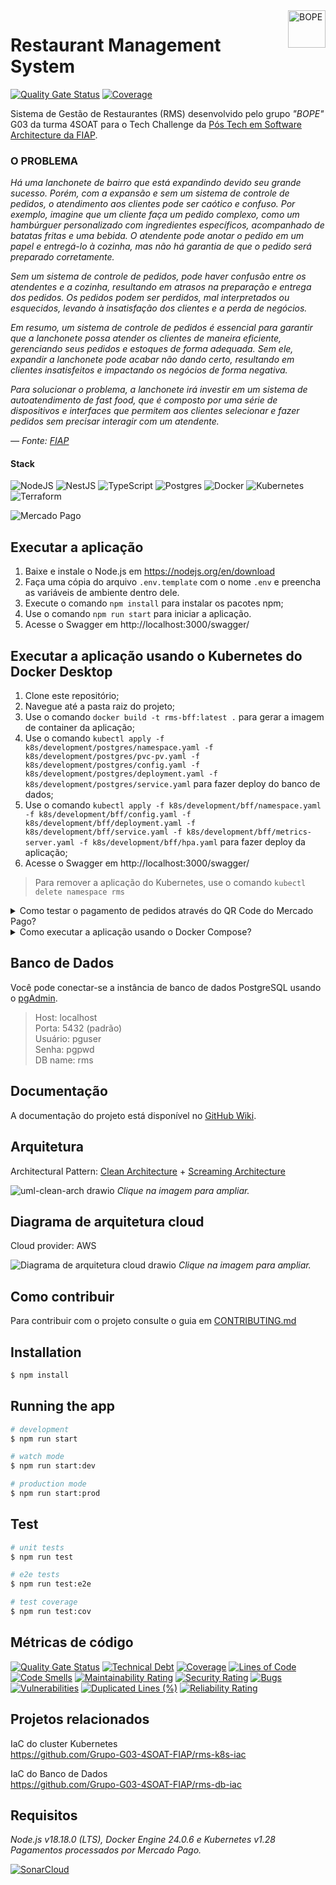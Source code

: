 <img src="https://github.com/Grupo-G03-4SOAT-FIAP/rms-backend/raw/main/docs/img/bope-faca-na-carveira-knife-skull-logo.png" alt="BOPE" title="BOPE" align="right" height="60" />

# Restaurant Management System

[![Quality Gate Status](https://sonarcloud.io/api/project_badges/measure?project=Grupo-G03-4SOAT-FIAP_rms-bff&metric=alert_status)](https://sonarcloud.io/summary/new_code?id=Grupo-G03-4SOAT-FIAP_rms-bff)
[![Coverage](https://sonarcloud.io/api/project_badges/measure?project=Grupo-G03-4SOAT-FIAP_rms-bff&metric=coverage)](https://sonarcloud.io/summary/new_code?id=Grupo-G03-4SOAT-FIAP_rms-bff)

Sistema de Gestão de Restaurantes (RMS) desenvolvido pelo grupo *"BOPE"* G03 da turma 4SOAT para o Tech Challenge da [Pós Tech em Software Architecture da FIAP](https://postech.fiap.com.br/curso/software-architecture/).

### O PROBLEMA

*Há uma lanchonete de bairro que está expandindo devido seu grande sucesso. Porém, com a expansão e sem um sistema de controle de pedidos, o atendimento aos clientes pode ser caótico e confuso. Por exemplo, imagine que um cliente faça um pedido complexo, como um hambúrguer personalizado com ingredientes específicos, acompanhado de batatas fritas e uma bebida. O atendente pode anotar o pedido em um papel e entregá-lo à cozinha, mas não há garantia de que o pedido será preparado corretamente.*

*Sem um sistema de controle de pedidos, pode haver confusão entre os atendentes e a cozinha, resultando em atrasos na preparação e entrega dos pedidos. Os pedidos podem ser perdidos, mal interpretados ou esquecidos, levando à insatisfação dos clientes e a perda de negócios.*

*Em resumo, um sistema de controle de pedidos é essencial para garantir que a lanchonete possa atender os clientes de maneira eficiente, gerenciando seus pedidos e estoques de forma adequada. Sem ele, expandir a lanchonete pode acabar não dando certo, resultando em clientes insatisfeitos e impactando os negócios de forma negativa.*

*Para solucionar o problema, a lanchonete irá investir em um sistema de autoatendimento de fast food, que é composto por uma série de dispositivos e interfaces que permitem aos clientes selecionar e fazer pedidos sem precisar interagir com um atendente.*

*— Fonte: [FIAP](https://www.fiap.com.br/)*

#### Stack

![NodeJS](https://img.shields.io/badge/node.js-6DA55F?style=for-the-badge&logo=node.js&logoColor=white)
![NestJS](https://img.shields.io/badge/nestjs-%23E0234E.svg?style=for-the-badge&logo=nestjs&logoColor=white)
![TypeScript](https://img.shields.io/badge/typescript-%23007ACC.svg?style=for-the-badge&logo=typescript&logoColor=white)
![Postgres](https://img.shields.io/badge/postgres-%23316192.svg?style=for-the-badge&logo=postgresql&logoColor=white)
![Docker](https://img.shields.io/badge/docker-%230db7ed.svg?style=for-the-badge&logo=docker&logoColor=white)
![Kubernetes](https://img.shields.io/badge/kubernetes-%23326ce5.svg?style=for-the-badge&logo=kubernetes&logoColor=white)
![Terraform](https://img.shields.io/badge/terraform-%235835CC.svg?style=for-the-badge&logo=terraform&logoColor=white)

![Mercado Pago](https://github.com/Grupo-G03-4SOAT-FIAP/rms-bff/assets/5115895/599a72b7-a108-4877-b490-b8efea6bbfda)

## Executar a aplicação

1. Baixe e instale o Node.js em https://nodejs.org/en/download
2. Faça uma cópia do arquivo `.env.template` com o nome `.env` e preencha as variáveis de ambiente dentro dele.
3. Execute o comando `npm install` para instalar os pacotes npm;
4. Use o comando `npm run start` para iniciar a aplicação.
5. Acesse o Swagger em http://localhost:3000/swagger/

## Executar a aplicação usando o Kubernetes do Docker Desktop

1. Clone este repositório;
2. Navegue até a pasta raiz do projeto;
3. Use o comando `docker build -t rms-bff:latest .` para gerar a imagem de container da aplicação;
4. Use o comando `kubectl apply -f k8s/development/postgres/namespace.yaml -f k8s/development/postgres/pvc-pv.yaml -f k8s/development/postgres/config.yaml -f k8s/development/postgres/deployment.yaml -f k8s/development/postgres/service.yaml` para fazer deploy do banco de dados;
5. Use o comando `kubectl apply -f k8s/development/bff/namespace.yaml -f k8s/development/bff/config.yaml -f k8s/development/bff/deployment.yaml -f k8s/development/bff/service.yaml -f k8s/development/bff/metrics-server.yaml -f k8s/development/bff/hpa.yaml` para fazer deploy da aplicação;
6. Acesse o Swagger em http://localhost:3000/swagger/

> Para remover a aplicação do Kubernetes, use o comando `kubectl delete namespace rms`

<details>

<summary>Como testar o pagamento de pedidos através do QR Code do Mercado Pago?</summary>

## Instruções para testar o pagamento de pedidos através do QR Code do Mercado Pago

Para testar o pagamento de pedidos usando o QR Code do Mercado Pago você vai precisar criar uma Aplicação no [portal do Mercado Pago Developers](https://www.mercadopago.com.br/developers/pt).

1. Siga as instruções na página [Pré-requisitos](https://www.mercadopago.com.br/developers/pt/docs/qr-code/pre-requisites) no Mercado Pago Developers;
2. Após criar as contas de teste do `Vendedor` e `Comprador`, abra uma janela anônima (Ctrl + Shift + P) no navegador e faça login no [portal do Mercado Pago Developers](https://www.mercadopago.com.br/developers/pt) usando o usuário e senha da conta de teste do Vendedor;
3. Após fazer login no portal do Mercado Pago Developers usando o usuário e senha da conta de teste do Vendedor, crie uma aplicação de testes dento da conta de testes do Vendedor.
4. Anote o `User ID` que aparece em baixo de "Detalhes da aplicação" na página inicial da aplicação de testes do Vendedor;
5. Clique em "Credenciais de teste" no menu do lado esquerdo da tela e anote o `Access Token` da aplicação de testes do Vendedor;
6. Cadastre uma Loja e um Caixa (POS) na aplicação de testes do Vendedor através da API do Mercado Pago, usando o [Postman](https://www.postman.com/). Anote o `id` da Loja e o `external_id` do Caixa que você acabou de cadastrar;
7. Com o `User ID` e `Access Token` da aplicação de testes do Vendedor e com o `id` da Loja e o `external_id` do Caixa que você acabou de cadastrar, preencha as variáveis de ambiente no arquivo `.env`
8. Ative a feature flag `ENABLE_MERCADOPAGO=true` no arquivo `.env`
9. Execute a aplicação.

</details>

<details>

<summary>Como executar a aplicação usando o Docker Compose?</summary>

## Executar a aplicação usando o Docker Compose

1. Clone este repositório;
2. Navegue até a pasta raiz do projeto;
3. Execute o comando `docker-compose up`
4. Acesse o Swagger em http://localhost:3000/swagger/

</details>

## Banco de Dados

Você pode conectar-se a instância de banco de dados PostgreSQL usando o [pgAdmin](https://www.pgadmin.org/download/).

> Host: localhost\
> Porta: 5432 (padrão)\
> Usuário: pguser\
> Senha: pgpwd\
> DB name: rms

## Documentação

A documentação do projeto está disponível no [GitHub Wiki](https://github.com/Grupo-G03-4SOAT-FIAP/rms-backend/wiki).

## Arquitetura

Architectural Pattern: [Clean Architecture](https://blog.cleancoder.com/uncle-bob/2012/08/13/the-clean-architecture.html) + [Screaming Architecture](https://blog.cleancoder.com/uncle-bob/2011/09/30/Screaming-Architecture.html)

![uml-clean-arch drawio](https://github.com/Grupo-G03-4SOAT-FIAP/rms-bff/assets/5115895/c19b37cb-5d1a-4328-8611-f9321a95e068)
*Clique na imagem para ampliar.*

## Diagrama de arquitetura cloud

Cloud provider: AWS

![Diagrama de arquitetura cloud drawio](https://github.com/Grupo-G03-4SOAT-FIAP/rms-bff/assets/5115895/7cf5b858-5c7e-47d6-9def-2cda7e470134)
*Clique na imagem para ampliar.*

## Como contribuir

Para contribuir com o projeto consulte o guia em [CONTRIBUTING.md](CONTRIBUTING.md)

## Installation

```bash
$ npm install
```

## Running the app

```bash
# development
$ npm run start

# watch mode
$ npm run start:dev

# production mode
$ npm run start:prod
```

## Test

```bash
# unit tests
$ npm run test

# e2e tests
$ npm run test:e2e

# test coverage
$ npm run test:cov
```

## Métricas de código

[![Quality Gate Status](https://sonarcloud.io/api/project_badges/measure?project=Grupo-G03-4SOAT-FIAP_rms-bff&metric=alert_status)](https://sonarcloud.io/summary/new_code?id=Grupo-G03-4SOAT-FIAP_rms-bff)
[![Technical Debt](https://sonarcloud.io/api/project_badges/measure?project=Grupo-G03-4SOAT-FIAP_rms-bff&metric=sqale_index)](https://sonarcloud.io/summary/new_code?id=Grupo-G03-4SOAT-FIAP_rms-bff)
[![Coverage](https://sonarcloud.io/api/project_badges/measure?project=Grupo-G03-4SOAT-FIAP_rms-bff&metric=coverage)](https://sonarcloud.io/summary/new_code?id=Grupo-G03-4SOAT-FIAP_rms-bff)
[![Lines of Code](https://sonarcloud.io/api/project_badges/measure?project=Grupo-G03-4SOAT-FIAP_rms-bff&metric=ncloc)](https://sonarcloud.io/summary/new_code?id=Grupo-G03-4SOAT-FIAP_rms-bff)
[![Code Smells](https://sonarcloud.io/api/project_badges/measure?project=Grupo-G03-4SOAT-FIAP_rms-bff&metric=code_smells)](https://sonarcloud.io/summary/new_code?id=Grupo-G03-4SOAT-FIAP_rms-bff)
[![Maintainability Rating](https://sonarcloud.io/api/project_badges/measure?project=Grupo-G03-4SOAT-FIAP_rms-bff&metric=sqale_rating)](https://sonarcloud.io/summary/new_code?id=Grupo-G03-4SOAT-FIAP_rms-bff)
[![Security Rating](https://sonarcloud.io/api/project_badges/measure?project=Grupo-G03-4SOAT-FIAP_rms-bff&metric=security_rating)](https://sonarcloud.io/summary/new_code?id=Grupo-G03-4SOAT-FIAP_rms-bff)
[![Bugs](https://sonarcloud.io/api/project_badges/measure?project=Grupo-G03-4SOAT-FIAP_rms-bff&metric=bugs)](https://sonarcloud.io/summary/new_code?id=Grupo-G03-4SOAT-FIAP_rms-bff)
[![Vulnerabilities](https://sonarcloud.io/api/project_badges/measure?project=Grupo-G03-4SOAT-FIAP_rms-bff&metric=vulnerabilities)](https://sonarcloud.io/summary/new_code?id=Grupo-G03-4SOAT-FIAP_rms-bff)
[![Duplicated Lines (%)](https://sonarcloud.io/api/project_badges/measure?project=Grupo-G03-4SOAT-FIAP_rms-bff&metric=duplicated_lines_density)](https://sonarcloud.io/summary/new_code?id=Grupo-G03-4SOAT-FIAP_rms-bff)
[![Reliability Rating](https://sonarcloud.io/api/project_badges/measure?project=Grupo-G03-4SOAT-FIAP_rms-bff&metric=reliability_rating)](https://sonarcloud.io/summary/new_code?id=Grupo-G03-4SOAT-FIAP_rms-bff)

## Projetos relacionados

IaC do cluster Kubernetes\
https://github.com/Grupo-G03-4SOAT-FIAP/rms-k8s-iac

IaC do Banco de Dados\
https://github.com/Grupo-G03-4SOAT-FIAP/rms-db-iac

## Requisitos

*Node.js v18.18.0 (LTS), Docker Engine 24.0.6 e Kubernetes v1.28*\
*Pagamentos processados por Mercado Pago.*

[![SonarCloud](https://sonarcloud.io/images/project_badges/sonarcloud-white.svg)](https://sonarcloud.io/summary/new_code?id=Grupo-G03-4SOAT-FIAP_rms-bff)
